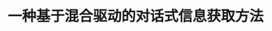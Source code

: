 ---
layout: page
title: 一种基于混合驱动的对话式信息获取方法
description: CN113076078B
img:
importance: 13
category: 
---